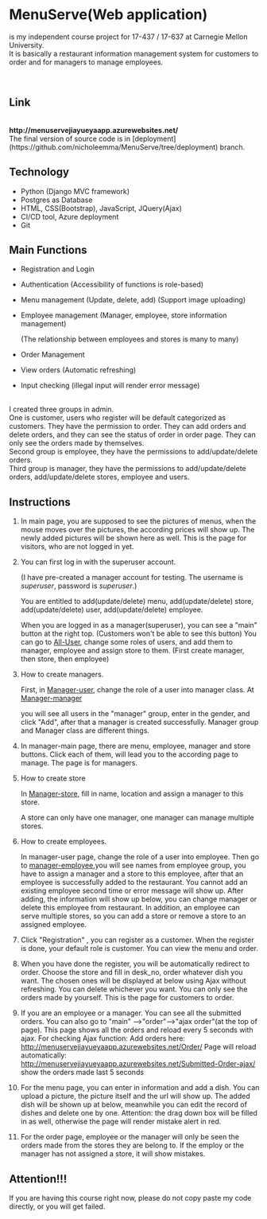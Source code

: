 # MenuServe(Web application) 
is my independent course project for 17-437 / 17-637 at Carnegie Mellon University. 
<br>
It is basically a restaurant information management system for customers to order and for managers to manage employees.

<br>

## Link

<BR>
  <b>http://menuservejiayueyaapp.azurewebsites.net/</b>
<br>
The final version of source code is in [deployment](https://github.com/nicholeemma/MenuServe/tree/deployment) branch. 
 <br>

## Technology

- Python (Django MVC framework)
- Postgres as Database
- HTML, CSS(Bootstrap), JavaScript, JQuery(Ajax)
- CI/CD tool, Azure deployment
- Git

## Main Functions
  - Registration and Login

  - Authentication (Accessibility of functions is role-based)

  - Menu management (Update, delete, add) (Support image uploading)

  - Employee management (Manager, employee, store information management)

     (The relationship between employees and stores is many to many)

  - Order Management

  - View orders (Automatic refreshing)

  - Input checking (illegal input will render error message)

  <br>
I created three groups in admin. 
<br>
One is customer, users who register will be default categorized as customers. They have the permission to order. They can add orders and delete orders, and they can see the status of order in order page. They can only see the orders made by themselves. 
<br>
Second group is employee, they have the permissions to add/update/delete orders. 
<br>
Third group is manager, they have the permissions to add/update/delete orders, add/update/delete stores, employee and users.


## Instructions

1. In main page, you are supposed to see the pictures of menus, when the mouse moves over the pictures, the according prices will show up. The newly added pictures will be shown here as well. This is the page for visitors, who are not logged in yet.

2. You can first log in with the superuser account. 

   (I have pre-created a manager account for testing. The username is *superuser*, password is *superuser*.) 

   You are entitled to add(update/delete) menu, add(update/delete) store, add(update/delete) user, add(update/delete) employee.

   When you are logged in as a manager(superuser), you can see a "main" button at the right top. (Customers won't be able to see this button) You can go to [All-User](http://menuservejiayueyaapp.azurewebsites.net/Manager-User/), change some roles of users, and add them to manager, employee and assign store to them. (First create manager, then store, then employee)

3. How to create managers.  

   First, in [Manager-user](http://menuservejiayueyaapp.azurewebsites.net/Manager-User/), change the role of a user into manager class. At [Manager-manager](http://menuservejiayueyaapp.azurewebsites.net/Manager-Manager/ )

    you will see all users in the "manager" group, enter in the gender, and click "Add", after that a manager is created successfully.  Manager group and Manager class are different things.

4. In manager-main page, there are menu, employee, manager and store buttons. Click each of them, will lead you to the according page to manage. The page is for managers.

5. How to create store

   In [Manager-store](http://menuservejiayueyaapp.azurewebsites.net/Manager-Store/ ), fill in name, location and assign a manager to this store.

   A store can only have one manager, one manager can manage multiple stores.

6. How to create employees. 

    In manager-user page, change the role of a user into employee. Then go to [manager-employee](http://menuservejiayueyaapp.azurewebsites.net/Manager-Employee/ ),you will see names from employee group, you have to assign a manager and a store to this employee, after that an employee is successfully added to the restaurant. You cannot add an existing employee second time or error message will show up. After adding, the information will show up below, you can change manager or delete this employee from restaurant. In addition, an employee can serve multiple stores, so you can add a store or remove a store to an assigned employee.

7. Click "Registration" , you can register as a customer. When the register is done, your default role is customer. You can view the menu and order.

8. When you have done the register, you will be automatically redirect to order.
  Choose the store and fill in desk_no, order whatever dish you want. The chosen ones will be displayed at below using Ajax without refreshing. You can delete whichever you want. You can only see the orders made by yourself. This is the page for customers to order.

9. If you are an employee or a manager. You can see all the submitted orders. You can also go to "main" -->"order"-->"ajax order"(at the top of page). This page shows all the orders and reload every 5 seconds with ajax.
  For checking Ajax function:
  Add orders here: http://menuservejiayueyaapp.azurewebsites.net/Order/
  Page will reload automatically: http://menuservejiayueyaapp.azurewebsites.net/Submitted-Order-ajax/   show the orders made last 5 seconds

10. For the menu page, you can enter in information and add a dish. You can upload a picture, the picture itself and the url will show up. The added dish will be shown up at below, meanwhile you can edit the record of dishes and delete one by one. Attention: the drag down box will be filled in as well, otherwise the page will render mistake alert in red.

11. For the order page, employee or the manager will only be seen the orders made from the stores they are belong to. If the employ or the manager has not assigned a store, it will show mistakes.

    


## Attention!!!
If you are having this course right now, please do not copy paste my code directly, or you will get failed.